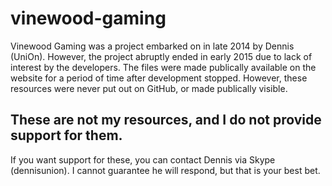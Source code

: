 # vinewood-gaming

Vinewood Gaming was a project embarked on in late 2014 by Dennis (UniOn). However, the project abruptly ended in early 2015 due to lack of interest by the developers. 
The files were made publically available on the website for a period of time after development stopped. However, these resources were never put out on GitHub, or made publically visible.

## These are not my resources, and I do not provide support for them.

If you want support for these, you can contact Dennis via Skype (dennisunion). I cannot guarantee he will respond, but that is your best bet.
